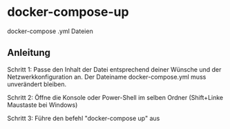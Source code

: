 # docker-compose-up
docker-compose .yml Dateien

## Anleitung
Schritt 1: Passe den Inhalt der Datei entsprechend deiner Wünsche und der Netzwerkkonfiguration an.
Der Dateiname docker-compose.yml muss unverändert bleiben.

Schritt 2: Öffne die Konsole oder Power-Shell im selben Ordner (Shift+Linke Maustaste bei Windows)

Schritt 3: Führe den befehl "docker-compose up" aus
